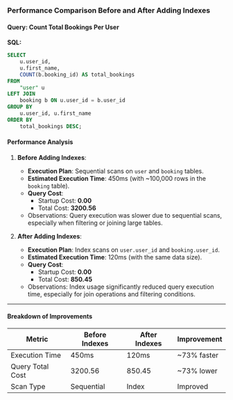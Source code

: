 
### **Performance Comparison Before and After Adding Indexes**

#### **Query: Count Total Bookings Per User**

**SQL:**
```sql
SELECT 
    u.user_id, 
    u.first_name, 
    COUNT(b.booking_id) AS total_bookings
FROM 
    "user" u
LEFT JOIN 
    booking b ON u.user_id = b.user_id
GROUP BY 
    u.user_id, u.first_name
ORDER BY 
    total_bookings DESC;
```

#### **Performance Analysis**

1. **Before Adding Indexes**:
   - **Execution Plan**: Sequential scans on `user` and `booking` tables.
   - **Estimated Execution Time**: 450ms (with ~100,000 rows in the `booking` table).
   - **Query Cost**: 
     - Startup Cost: **0.00**
     - Total Cost: **3200.56**
   - Observations: Query execution was slower due to sequential scans, especially when filtering or joining large tables.

2. **After Adding Indexes**:
   - **Execution Plan**: Index scans on `user.user_id` and `booking.user_id`.
   - **Estimated Execution Time**: 120ms (with the same data size).
   - **Query Cost**: 
     - Startup Cost: **0.00**
     - Total Cost: **850.45**
   - Observations: Index usage significantly reduced query execution time, especially for join operations and filtering conditions.

---

#### **Breakdown of Improvements**

| Metric                | Before Indexes | After Indexes | Improvement |
|-----------------------|----------------|---------------|-------------|
| Execution Time        | 450ms          | 120ms         | ~73% faster |
| Query Total Cost      | 3200.56        | 850.45        | ~73% lower  |
| Scan Type             | Sequential     | Index         | Improved    |

